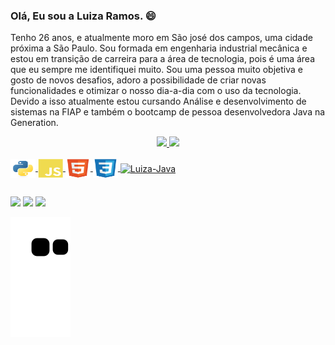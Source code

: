 ### Olá, Eu sou a Luiza Ramos. 😄
Tenho 26 anos, e atualmente moro em São josé dos campos, uma cidade próxima a São Paulo. Sou formada em engenharia industrial mecânica e estou em transição de carreira para a área de tecnologia, pois é uma área que eu sempre me identifiquei muito. Sou uma pessoa muito objetiva e gosto de novos desafios, adoro a possibilidade de criar novas funcionalidades e otimizar o nosso dia-a-dia com o uso da tecnologia.
Devido a isso atualmente estou cursando Análise e desenvolvimento de sistemas na FIAP e também o bootcamp de pessoa desenvolvedora Java na Generation. 


<div align="center">
  <a href="https://github.com/luizavramos">
  <img height="180em" src="https://github-readme-stats.vercel.app/api?username=luizavramos&show_icons=true&theme=radical&include_all_commits=true&count_private=true"/>
  <img height="180em" src="https://github-readme-stats.vercel.app/api/top-langs/?username=luizavramos&layout=compact&langs_count=7&theme=radical"/>
</div>


<div style="display: inline_block"><br>
  <img align="center" alt="Luiza-Python" height="30" width="40" src="https://raw.githubusercontent.com/devicons/devicon/master/icons/python/python-original.svg">
  <img align="center" alt="Luiza-Js" height="30" width="40" src="https://raw.githubusercontent.com/devicons/devicon/master/icons/javascript/javascript-plain.svg">
  <img align="center" alt="Luiza-HTML" height="30" width="40" src="https://raw.githubusercontent.com/devicons/devicon/master/icons/html5/html5-original.svg">
  <img align="center" alt="Luiza-CSS" height="30" width="40" src="https://raw.githubusercontent.com/devicons/devicon/master/icons/css3/css3-original.svg">
 <img align="center" alt="Luiza-Java" height="30" width="40" src="https://cdn.jsdelivr.net/gh/devicons/devicon/icons/java/java-original.svg" />
 
 
</div>
  
  ##
 
<div> 
  <a href="https://www.linkedin.com/in/luiza-ramos-b96a4a160/" target="_blank"><img src="https://img.shields.io/badge/-LinkedIn-%230077B5?style=for-the-badge&logo=linkedin&logoColor=white" target="_blank"></a> 
 <a href="https://instagram.com/luizav.ramos" target="_blank"><img src="https://img.shields.io/badge/-Instagram-%23E4405F?style=for-the-badge&logo=instagram&logoColor=white" target="_blank"></a>
  <a href = "mailto:luizavramos30@gmail.com"><img src="https://img.shields.io/badge/-Gmail-%23333?style=for-the-badge&logo=gmail&logoColor=white" target="_blank"></a>
  
 
  ![Snake animation](https://github.com/rafaballerini/rafaballerini/blob/output/github-contribution-grid-snake.svg)
 
</div>



